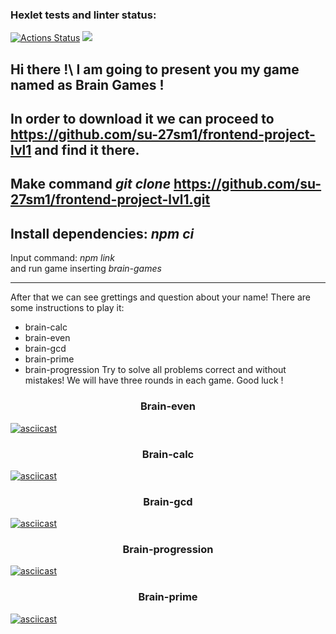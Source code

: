 ### Hexlet tests and linter status:

[![Actions Status](https://github.com/su-27sm1/frontend-project-lvl1/workflows/hexlet-check/badge.svg)](https://github.com/su-27sm1/frontend-project-lvl1/actions)
<a href="https://codeclimate.com/github/su-27sm1/frontend-project-lvl1/maintainability"><img src="https://api.codeclimate.com/v1/badges/2bb50ef4a200abc23589/maintainability" /></a>

## Hi there !\ I am going to present you my game named as Brain Games !

## In order to download it we can proceed to https://github.com/su-27sm1/frontend-project-lvl1 and find it there.

## Make command _git clone_ https://github.com/su-27sm1/frontend-project-lvl1.git

## Install dependencies: _npm ci_

Input command: _npm link_<br>
and run game inserting _brain-games_

---

After that we can see grettings and question about your name!
There are some instructions to play it:

- brain-calc
- brain-even
- brain-gcd
- brain-prime
- brain-progression
  Try to solve all problems correct and without mistakes!
  We will have three rounds in each game.
  Good luck !

<h3 align="center"> Brain-even </h3>

[![asciicast](https://asciinema.org/a/Ob71kABTEL3aGrFw5ILH6yIdA.svg)](https://asciinema.org/a/Ob71kABTEL3aGrFw5ILH6yIdA)

<h3 align="center"> Brain-calc </h3>

[![asciicast](https://asciinema.org/a/P62FadEySSrA9SRFnYnWYkyNH.svg)](https://asciinema.org/a/P62FadEySSrA9SRFnYnWYkyNH)

<h3 align="center"> Brain-gcd </h3>

[![asciicast](https://asciinema.org/a/6dvcyVO19oph0XWdEJiPe96Zm.svg)](https://asciinema.org/a/6dvcyVO19oph0XWdEJiPe96Zm)

<h3 align="center"> Brain-progression </h3>

[![asciicast](https://asciinema.org/a/CBwHpi2gnPFdmbhOmxVYBa59R.svg)](https://asciinema.org/a/CBwHpi2gnPFdmbhOmxVYBa59R)

<h3 align="center"> Brain-prime </h3>

[![asciicast](https://asciinema.org/a/F4oyX6PnLQfoHql39mr7V1lu8.svg)](https://asciinema.org/a/F4oyX6PnLQfoHql39mr7V1lu8)
